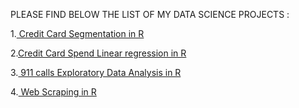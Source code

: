 
PLEASE FIND BELOW THE LIST OF MY DATA SCIENCE PROJECTS : 

1.<a href="https://mohitkedia.github.io/Credit-Card-Segmentation-in-R/"> Credit Card Segmentation in R</a>

2.<a href="https://mohitkedia.github.io/Credit-Card-Spend-Linear-regression/">Credit Card Spend Linear regression in R</a>

3.<a href="https://mohitkedia.github.io/911-calls-Exploratory-data-analysis-in-R-/"> 911 calls Exploratory Data Analysis in R</a>

4.<a href="https://mohitkedia.github.io/Web-Scraping/"> Web Scraping in R</a>

